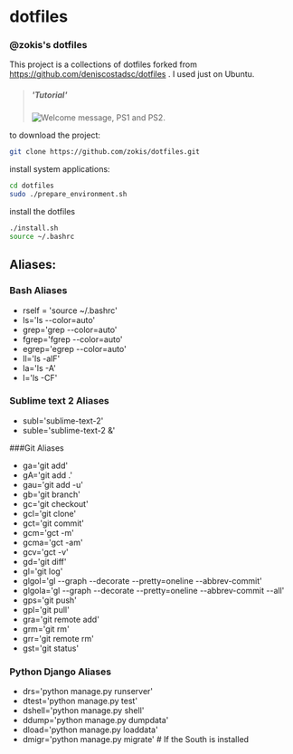 dotfiles
========

### @zokis's dotfiles

This project is a collections of dotfiles forked from https://github.com/deniscostadsc/dotfiles . I used just on Ubuntu.

> ##### 'Tutorial'
>
> ![Welcome message, PS1 and PS2.](https://github.com/zokis/dotfiles/raw/master/.terminal.png "Welcome message, PS1 and PS2.")
>

to download the project:

```bash
git clone https://github.com/zokis/dotfiles.git
```

install system applications:
```bash
cd dotfiles
sudo ./prepare_environment.sh
```

install the dotfiles

```bash
./install.sh
source ~/.bashrc
```
## Aliases:
### Bash Aliases
* rself = 'source ~/.bashrc'
* ls='ls --color=auto'
* grep='grep --color=auto'
* fgrep='fgrep --color=auto'
* egrep='egrep --color=auto'
* ll='ls -alF'
* la='ls -A'
* l='ls -CF'

### Sublime text 2 Aliases
* subl='sublime-text-2'
* suble='sublime-text-2 &'

###Git Aliases
* ga='git add'
* gA='git add .'
* gau='git add -u'
* gb='git branch'
* gc='git checkout'
* gcl='git clone'
* gct='git commit'
* gcm='gct -m'
* gcma='gct -am'
* gcv='gct -v'
* gd='git diff'
* gl='git log'
* glgol='gl --graph --decorate --pretty=oneline --abbrev-commit'
* glgola='gl --graph --decorate --pretty=oneline --abbrev-commit --all'
* gps='git push'
* gpl='git pull'
* gra='git remote add'
* grm='git rm'
* grr='git remote rm'
* gst='git status'

### Python Django Aliases
* drs='python manage.py runserver'
* dtest='python manage.py test'
* dshell='python manage.py shell'
* ddump='python manage.py dumpdata'
* dload='python manage.py loaddata'
* dmigr='python manage.py migrate' # If the South is installed
